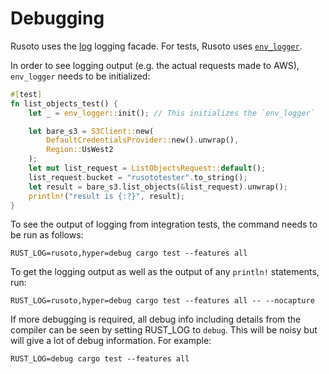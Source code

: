 # Debugging

Rusoto uses the [log][log-repo] logging facade. For tests, Rusoto uses
[`env_logger`][crates-io-env_logger].

In order to see logging output (e.g. the actual requests made to AWS),
`env_logger` needs to be initialized:

```rust
#[test]
fn list_objects_test() {
    let _ = env_logger::init(); // This initializes the `env_logger`

    let bare_s3 = S3Client::new(
        DefaultCredentialsProvider::new().unwrap(),
        Region::UsWest2
    );
    let mut list_request = ListObjectsRequest::default();
    list_request.bucket = "rusototester".to_string();
    let result = bare_s3.list_objects(&list_request).unwrap();
    println!("result is {:?}", result);
}
```

To see the output of logging from integration tests, the command needs to be run
as follows:

```
RUST_LOG=rusoto,hyper=debug cargo test --features all
```

To get the logging output as well as the output of any `println!` statements,
run:

```
RUST_LOG=rusoto,hyper=debug cargo test --features all -- --nocapture
```

If more debugging is required, all debug info including details from the compiler can be seen by setting RUST_LOG to `debug`.  This will be noisy but will give a lot of debug information.  For example:

```
RUST_LOG=debug cargo test --features all
```

[crates-io-env_logger]: https://crates.io/crates/env_logger
[log-repo]: https://github.com/rust-lang-nursery/log
